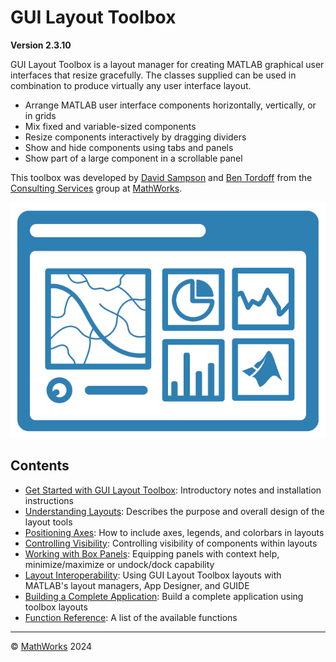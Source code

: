# **GUI Layout Toolbox**

**Version 2.3.10**

GUI Layout Toolbox is a layout manager for creating MATLAB graphical user interfaces that resize gracefully. The classes supplied can be used in combination to produce virtually any user interface layout.

-  Arrange MATLAB user interface components horizontally, vertically, or in grids 
-  Mix fixed and variable\-sized components 
-  Resize components interactively by dragging dividers 
-  Show and hide components using tabs and panels 
-  Show part of a large component in a scrollable panel 

This toolbox was developed by [David Sampson](https://www.mathworks.com/matlabcentral/profile/authors/16247) and [Ben Tordoff](https://www.mathworks.com/matlabcentral/profile/authors/1297191) from the [Consulting Services](https://www.mathworks.com/services/consulting.html) group at [MathWorks](https://www.mathworks.com/).

![GUI Layout Toolbox Logo](Images/glt.png "GUI Layout Toolbox Logo")

## Contents
* [Get Started with GUI Layout Toolbox](GettingStarted.md): Introductory notes and installation instructions
* [Understanding Layouts](UnderstandingLayouts.md): Describes the purpose and overall design of the layout tools
* [Positioning Axes](PositioningAxes.md): How to include axes, legends, and colorbars in layouts
* [Controlling Visibility](ControllingVisibility.md): Controlling visibility of components within layouts
* [Working with Box Panels](WorkingWithBoxPanels.md): Equipping panels with context help, minimize/maximize or undock/dock capability
* [Layout Interoperability](LayoutInteroperability.md): Using GUI Layout Toolbox layouts with MATLAB's layout managers, App Designer, and GUIDE
* [Building a Complete Application](ACompleteExample.md): Build a complete application using toolbox layouts
* [Function Reference](FunctionReference.md): A list of the available functions

___

:copyright: [MathWorks](https://www.mathworks.com/services/consulting.html) 2024
